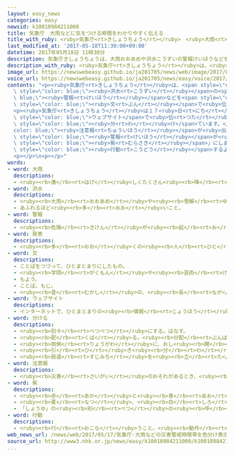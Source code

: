 ```yaml
---
layout: easy_news
categories: easy
newsid: k10010984211000
title: 気象庁　大雨などに気をつける時間をわかりやすく伝える
title_with_ruby: <ruby>気象庁<rt>きしょうちょう</rt></ruby>　<ruby>大雨<rt>おおあめ</rt></ruby>などに<ruby>気<rt>き</rt></ruby>をつける<ruby>時間<rt>じかん</rt></ruby>をわかりやすく<ruby>伝<rt>つた</rt></ruby>える
last_modified_at: '2017-05-18T11:30:00+09:00'
datetime: 2017年05月18日 11時30分
description: 気象庁きしょうちょうは、大雨おおあめや洪水こうずいの警報けいほうなどを発表はっぴょうするとき、気きをつけなければならない時間じかんを「今夜こんや遅おそくまで」などと文ぶんで伝つたえていました。
description_with_ruby: <ruby>気象庁<rt>きしょうちょう</rt></ruby>は、<ruby>大雨<rt>おおあめ</rt></ruby>や<ruby>洪水<rt>こうずい</rt></ruby>の<ruby>警報<rt>けいほう</rt></ruby>などを<ruby>発表<rt>はっぴょう</rt></ruby>するとき、<ruby>気<rt>き</rt></ruby>をつけなければならない<ruby>時間<rt>じかん</rt></ruby>を「<ruby>今夜<rt>こんや</rt></ruby><ruby>遅<rt>おそ</rt></ruby>くまで」などと<ruby>文<rt>ぶん</rt></ruby>で<ruby>伝<rt>つた</rt></ruby>えていました。
image_url: https://newswebeasy.github.io/ja201705/news/web/image/2017/05/18/k10010984211000.jpg
voice_url: https://newswebeasy.github.io/ja201705/news/easy/voice/2017/05/18/k10010984211000.mp3
contents: "<p><ruby>気象庁<rt>きしょうちょう</rt></ruby>は、<span style=\"color: blue;\"><ruby>大雨<rt>おおあめ</rt></ruby></span>や<span\
  \ style=\"color: blue;\"><ruby>洪水<rt>こうずい</rt></ruby></span>の<span style=\"color:\
  \ blue;\"><ruby>警報<rt>けいほう</rt></ruby></span>などを<span style=\"color: blue;\"><ruby>発表<rt>はっぴょう</rt></ruby></span>するとき、<ruby>気<rt>き</rt></ruby>をつけなければならない<ruby>時間<rt>じかん</rt></ruby>を「<ruby>今夜<rt>こんや</rt></ruby><ruby>遅<rt>おそ</rt></ruby>くまで」などと<span\
  \ style=\"color: blue;\"><ruby>文<rt>ぶん</rt></ruby></span>で<ruby>伝<rt>つた</rt></ruby>えていました。</p>\n\
  <p><ruby>気象庁<rt>きしょうちょう</rt></ruby>は１７<ruby>日<rt>にち</rt></ruby>から、<ruby>気<rt>き</rt></ruby>をつけなければならない<ruby>時間<rt>じかん</rt></ruby>を<ruby>色<rt>いろ</rt></ruby>を<ruby>使<rt>つか</rt></ruby>って、<span\
  \ style=\"color: blue;\">ウェブサイト</span>で<ruby>伝<rt>つた</rt></ruby>えています。<ruby>今<rt>いま</rt></ruby>までよりわかりやすくするために、２４<ruby>時間<rt>じかん</rt></ruby>を３<ruby>時間<rt>じかん</rt></ruby>ずつに<span\
  \ style=\"color: blue;\"><ruby>分<rt>わ</rt></ruby>け</span>ています。</p>\n<p><span style=\"\
  color: blue;\"><ruby>注意報<rt>ちゅういほう</rt></ruby></span>が<ruby>出<rt>で</rt></ruby>て<ruby>注意<rt>ちゅうい</rt></ruby>が<ruby>必要<rt>ひつよう</rt></ruby>な<ruby>時間<rt>じかん</rt></ruby>は「<ruby>黄色<rt>きいろ</rt></ruby>」にします。<span\
  \ style=\"color: blue;\"><ruby>警報<rt>けいほう</rt></ruby></span>が<ruby>出<rt>で</rt></ruby>て<ruby>危険<rt>きけん</rt></ruby>に<ruby>気<rt>き</rt></ruby>をつけなければならない<ruby>時間<rt>じかん</rt></ruby>は「<ruby>赤<rt>あか</rt></ruby>」にします。<ruby>雨<rt>あめ</rt></ruby>などがもっとひどくなりそうな<ruby>場合<rt>ばあい</rt></ruby>には<ruby>特別警報<rt>とくべつけいほう</rt></ruby>が<ruby>出<rt>で</rt></ruby>て、<ruby>最<rt>もっと</rt></ruby>も<ruby>気<rt>き</rt></ruby>をつけなければならない<ruby>時間<rt>じかん</rt></ruby>は「<span\
  \ style=\"color: blue;\"><ruby>紫<rt>むらさき</rt></ruby></span>」にします。</p>\n<p><ruby>気象庁<rt>きしょうちょう</rt></ruby>は「<ruby>危険<rt>きけん</rt></ruby>な<ruby>時間<rt>じかん</rt></ruby>などが<ruby>見<rt>み</rt></ruby>てすぐわかるので、<ruby>安全<rt>あんぜん</rt></ruby>を<ruby>考<rt>かんが</rt></ruby>えて<ruby>早<rt>はや</rt></ruby>く<span\
  \ style=\"color: blue;\"><ruby>行動<rt>こうどう</rt></ruby></span>するようにしてください」と<ruby>言<rt>い</rt></ruby>っています。</p>\n\
  <p></p>\n<p></p>"
words:
- word: 大雨
  descriptions:
  - <ruby><rb>激</rb><rt>はげ</rt></ruby>しくたくさん<ruby><rb>降</rb><rt>ふ</rt></ruby>る<ruby><rb>雨</rb><rt>あめ</rt></ruby>。<ruby><rb>豪雨</rb><rt>ごうう</rt></ruby>。
- word: 洪水
  descriptions:
  - <ruby><rb>大雨</rb><rt>おおあめ</rt></ruby>や<ruby><rb>雪解</rb><rt>ゆきど</rt></ruby>け<ruby><rb>水</rb><rt>みず</rt></ruby>のため、<ruby><rb>川</rb><rt>かわ</rt></ruby>の<ruby><rb>水</rb><rt>みず</rt></ruby>があふれ<ruby><rb>出</rb><rt>で</rt></ruby>ること。<ruby><rb>大水</rb><rt>おおみず</rt></ruby>。
  - あふれるほど<ruby><rb>多</rb><rt>おお</rt></ruby>いこと。
- word: 警報
  descriptions:
  - <ruby><rb>危険</rb><rt>きけん</rt></ruby>が<ruby><rb>起</rb><rt>お</rt></ruby>こりそうなときに、<ruby><rb>警戒</rb><rt>けいかい</rt></ruby>のために<ruby><rb>出</rb><rt>だ</rt></ruby>す<ruby><rb>知</rb><rt>し</rt></ruby>らせ。
- word: 発表
  descriptions:
  - <ruby><rb>多</rb><rt>おお</rt></ruby>くの<ruby><rb>人</rb><rt>ひと</rt></ruby>に<ruby><rb>広</rb><rt>ひろ</rt></ruby>く<ruby><rb>知</rb><rt>し</rt></ruby>らせること。
- word: 文
  descriptions:
  - ことばをつづって、ひとまとまりにしたもの。
  - <ruby><rb>学問</rb><rt>がくもん</rt></ruby>や<ruby><rb>芸術</rb><rt>げいじゅつ</rt></ruby>。
  - もよう。
  - ことば。もじ。
  - <ruby><rb>昔</rb><rt>むかし</rt></ruby>の、<ruby><rb>長</rb><rt>なが</rt></ruby>さやお<ruby><rb>金</rb><rt>かね</rt></ruby>の<ruby><rb>単位</rb><rt>たんい</rt></ruby>。
- word: ウェブサイト
  descriptions:
  - インターネットで、ひとまとまりの<ruby><rb>情報</rb><rt>じょうほう</rt></ruby>が<ruby><rb>置</rb><rt>お</rt></ruby>かれている<ruby><rb>場所</rb><rt>ばしょ</rt></ruby>。サイト。
- word: 分ける
  descriptions:
  - <ruby><rb>別々</rb><rt>べつべつ</rt></ruby>にする。はなす。
  - <ruby><rb>配</rb><rt>くば</rt></ruby>る。<ruby><rb>分配</rb><rt>ぶんぱい</rt></ruby>する。
  - <ruby><rb>両側</rb><rt>りょうがわ</rt></ruby>に、おし<ruby><rb>開</rb><rt>ひら</rt></ruby>く。
  - <ruby><rb>引</rb><rt>ひ</rt></ruby>き<ruby><rb>分</rb><rt>わ</rt></ruby>けにする。
  - <ruby><rb>筋道</rb><rt>すじみち</rt></ruby>を<ruby><rb>立</rb><rt>た</rt></ruby>てる。
- word: 注意報
  descriptions:
  - <ruby><rb>災害</rb><rt>さいがい</rt></ruby>のおそれがあるとき、<ruby><rb>注意</rb><rt>ちゅうい</rt></ruby>を<ruby><rb>呼</rb><rt>よ</rt></ruby>びかける<ruby><rb>知</rb><rt>し</rt></ruby>らせ。
- word: 紫
  descriptions:
  - <ruby><rb>赤</rb><rt>あか</rt></ruby>と<ruby><rb>青</rb><rt>あお</rt></ruby>の<ruby><rb>混</rb><rt>ま</rt></ruby>じった<ruby><rb>色</rb><rt>いろ</rt></ruby>。
  - <ruby><rb>夏</rb><rt>なつ</rt></ruby>、<ruby><rb>白</rb><rt>しろ</rt></ruby>い<ruby><rb>小花</rb><rt>こばな</rt></ruby>をつける<ruby><rb>草</rb><rt>くさ</rt></ruby>。<ruby><rb>根</rb><rt>ね</rt></ruby>からむらさき<ruby><rb>色</rb><rt>いろ</rt></ruby>の<ruby><rb>染料</rb><rt>せんりょう</rt></ruby>をとる。
  - 「しょうゆ」の<ruby><rb>別</rb><rt>べつ</rt></ruby>の<ruby><rb>呼</rb><rt>よ</rt></ruby>び<ruby><rb>方</rb><rt>かた</rt></ruby>。
- word: 行動
  descriptions:
  - <ruby><rb>行</rb><rt>おこな</rt></ruby>うこと。<ruby><rb>動作</rb><rt>どうさ</rt></ruby>。
web_news_url: /news/web/2017/05/17/気象庁-大雨などの災害警戒時間帯を色分け表示/
source_url: http://www3.nhk.or.jp/news/easy/k10010984211000/k10010984211000.html
...
```

